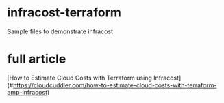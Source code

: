 # infracost-terraform
Sample files to demonstrate infracost

# full article
[How to Estimate Cloud Costs with Terraform using Infracost] (#https://cloudcuddler.com/how-to-estimate-cloud-costs-with-terraform-amp-infracost)